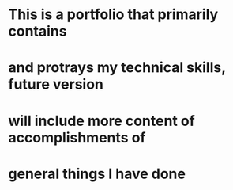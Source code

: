 # This is a portfolio that primarily contains 
# and protrays my technical skills, future version 
# will include more content of accomplishments of 
# general things I have done
